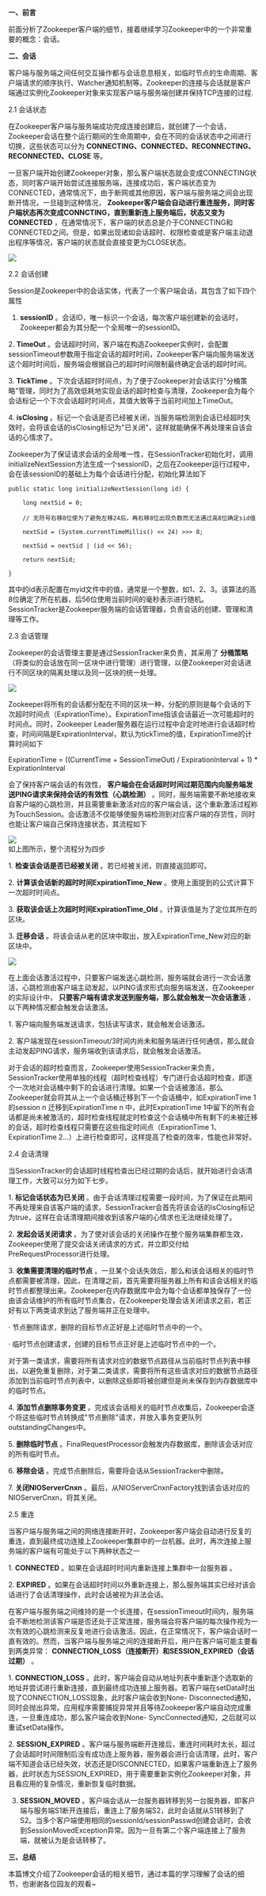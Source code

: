 **一、前言**

前面分析了Zookeeper客户端的细节，接着继续学习Zookeeper中的一个非常重要的概念：会话。

**二、会话**

客户端与服务端之间任何交互操作都与会话息息相关，如临时节点的生命周期、客户端请求的顺序执行、Watcher通知机制等。Zookeeper的连接与会话就是客户端通过实例化Zookeeper对象来实现客户端与服务端创建并保持TCP连接的过程.

2.1 会话状态

在Zookeeper客户端与服务端成功完成连接创建后，就创建了一个会话，Zookeeper会话在整个运行期间的生命周期中，会在不同的会话状态中之间进行切换，这些状态可以分为
**CONNECTING、CONNECTED、RECONNECTING、RECONNECTED、CLOSE** 等。

一旦客户端开始创建Zookeeper对象，那么客户端状态就会变成CONNECTING状态，同时客户端开始尝试连接服务端，连接成功后，客户端状态变为CONNECTED，通常情况下，由于断网或其他原因，客户端与服务端之间会出现断开情况，一旦碰到这种情况，
**Zookeeper客户端会自动进行重连服务，同时客户端状态再次变成CONNCTING，直到重新连上服务端后，状态又变为CONNECTED**
，在通常情况下，客户端的状态总是介于CONNECTING和CONNECTED之间。但是，如果出现诸如会话超时、权限检查或是客户端主动退出程序等情况，客户端的状态就会直接变更为CLOSE状态。

![](../md/img/leesf456/616953-20161126160605690-2108890253.png)

2.2 会话创建

Session是Zookeeper中的会话实体，代表了一个客户端会话，其包含了如下四个属性

1. **sessionID** 。会话ID，唯一标识一个会话，每次客户端创建新的会话时，Zookeeper都会为其分配一个全局唯一的sessionID。

2\. **TimeOut**
。会话超时时间，客户端在构造Zookeeper实例时，会配置sessionTimeout参数用于指定会话的超时时间，Zookeeper客户端向服务端发送这个超时时间后，服务端会根据自己的超时时间限制最终确定会话的超时时间。

3\. **TickTime**
。下次会话超时时间点，为了便于Zookeeper对会话实行"分桶策略"管理，同时为了高效低耗地实现会话的超时检查与清理，Zookeeper会为每个会话标记一个下次会话超时时间点，其值大致等于当前时间加上TimeOut。

4\. **isClosing**
。标记一个会话是否已经被关闭，当服务端检测到会话已经超时失效时，会将该会话的isClosing标记为"已关闭"，这样就能确保不再处理来自该会话的心情求了。

Zookeeper为了保证请求会话的全局唯一性，在SessionTracker初始化时，调用initializeNextSession方法生成一个sessionID，之后在Zookeeper运行过程中，会在该sessionID的基础上为每个会话进行分配，初始化算法如下

    
    
    public static long initializeNextSession(long id) {
        long nextSid = 0;
        // 无符号右移8位使为了避免左移24后，再右移8位出现负数而无法通过高8位确定sid值
        nextSid = (System.currentTimeMillis() << 24) >>> 8;
        nextSid = nextSid | (id << 56);
        return nextSid;
    }

其中的id表示配置在myid文件中的值，通常是一个整数，如1、2、3。该算法的高8位确定了所在机器，后56位使用当前时间的毫秒表示进行随机。SessionTracker是Zookeeper服务端的会话管理器，负责会话的创建、管理和清理等工作。

2.3 会话管理

Zookeeper的会话管理主要是通过SessionTracker来负责，其采用了 **分桶策略**
（将类似的会话放在同一区块中进行管理）进行管理，以便Zookeeper对会话进行不同区块的隔离处理以及同一区块的统一处理。

![](../md/img/leesf456/616953-20161126165451643-351272465.png)

Zookeeper将所有的会话都分配在不同的区块一种，分配的原则是每个会话的下次超时时间点（ExpirationTime）。ExpirationTime指该会话最近一次可能超时的时间点。同时，Zookeeper
Leader服务器在运行过程中会定时地进行会话超时检查，时间间隔是ExpirationInterval，默认为tickTime的值，ExpirationTime的计算时间如下

ExpirationTime = ((CurrentTime + SessionTimeOut) / ExpirationInterval + 1) *
ExpirationInterval

会了保持客户端会话的有效性， **客户端会在会话超时时间过期范围内向服务端发送PING请求来保持会话的有效性（心跳检测）**
。同时，服务端需要不断地接收来自客户端的心跳检测，并且需要重新激活对应的客户端会话，这个重新激活过程称为TouchSession。会话激活不仅能够使服务端检测到对应客户端的存货性，同时也能让客户端自己保持连接状态，其流程如下

![](../md/img/leesf456/616953-20161126171119628-1511238863.png)  
如上图所示，整个流程分为四步

1\. **检查该会话是否已经被关闭** 。若已经被关闭，则直接返回即可。

2\. **计算该会话新的超时时间ExpirationTime_New** 。使用上面提到的公式计算下一次超时时间点。

3\. **获取该会话上次超时时间ExpirationTime_Old** 。计算该值是为了定位其所在的区块。

3\. **迁移会话** 。将该会话从老的区块中取出，放入ExpirationTime_New对应的新区块中。

![](../md/img/leesf456/616953-20161126171348878-1972526661.png)

在上面会话激活过程中，只要客户端发送心跳检测，服务端就会进行一次会话激活，心跳检测由客户端主动发起，以PING请求形式向服务端发送，在Zookeeper的实际设计中，
**只要客户端有请求发送到服务端，那么就会触发一次会话激活** ，以下两种情况都会触发会话激活。

1\. 客户端向服务端发送请求，包括读写请求，就会触发会话激活。

2\. 客户端发现在sessionTimeout/3时间内尚未和服务端进行任何通信，那么就会主动发起PING请求，服务端收到该请求后，就会触发会话激活。

对于会话的超时检查而言，Zookeeper使用SessionTracker来负责，SessionTracker使用单独的线程（超时检查线程）专门进行会话超时检查，即逐个一次地对会话桶中剩下的会话进行清理。如果一个会话被激活，那么Zookeeper就会将其从上一个会话桶迁移到下一个会话桶中，如ExpirationTime
1 的session n 迁移到ExpirationTime n 中，此时ExpirationTime
1中留下的所有会话都是尚未被激活的，超时检查线程就定时检查这个会话桶中所有剩下的未被迁移的会话，超时检查线程只需要在这些指定时间点（ExpirationTime
1、ExpirationTime 2...）上进行检查即可，这样提高了检查的效率，性能也非常好。

2.4 会话清理

当SessionTracker的会话超时线程检查出已经过期的会话后，就开始进行会话清理工作，大致可以分为如下七步。

1\. **标记会话状态为已关闭**
。由于会话清理过程需要一段时间，为了保证在此期间不再处理来自该客户端的请求，SessionTracker会首先将该会话的isClosing标记为true，这样在会话清理期间接收到该客户端的心情求也无法继续处理了。

2\. **发起会话关闭请求**
。为了使对该会话的关闭操作在整个服务端集群都生效，Zookeeper使用了提交会话关闭请求的方式，并立即交付给PreRequestProcessor进行处理。

3\. **收集需要清理的临时节点**
。一旦某个会话失效后，那么和该会话相关的临时节点都需要被清理，因此，在清理之前，首先需要将服务器上所有和该会话相关的临时节点都整理出来。Zookeeper在内存数据库中会为每个会话都单独保存了一份由该会话维护的所有临时节点集合，在Zookeeper处理会话关闭请求之前，若正好有以下两类请求到达了服务端并正在处理中。

· 节点删除请求，删除的目标节点正好是上述临时节点中的一个。

· 临时节点创建请求，创建的目标节点正好是上述临时节点中的一个。

对于第一类请求，需要将所有请求对应的数据节点路径从当前临时节点列表中移出，以避免重复删除，对于第二类请求，需要将所有这些请求对应的数据节点路径添加到当前临时节点列表中，以删除这些即将被创建但是尚未保存到内存数据库中的临时节点。

4\. **添加节点删除事务变更**
。完成该会话相关的临时节点收集后，Zookeeper会逐个将这些临时节点转换成"节点删除"请求，并放入事务变更队列outstandingChanges中。

5\. **删除临时节点** 。FinalRequestProcessor会触发内存数据库，删除该会话对应的所有临时节点。

6\. **移除会话** 。完成节点删除后，需要将会话从SessionTracker中删除。

7\. **关闭NIOServerCnxn** 。最后，从NIOServerCnxnFactory找到该会话对应的NIOServerCnxn，将其关闭。

2.5 重连

当客户端与服务端之间的网络连接断开时，Zookeeper客户端会自动进行反复的重连，直到最终成功连接上Zookeeper集群中的一台机器。此时，再次连接上服务端的客户端有可能处于以下两种状态之一

1\. **CONNECTED** 。如果在会话超时时间内重新连接上集群中一台服务器 。

2\. **EXPIRED** 。如果在会话超时时间以外重新连接上，那么服务端其实已经对该会话进行了会话清理操作，此时会话被视为非法会话。

在客户端与服务端之间维持的是一个长连接，在sessionTimeout时间内，服务端会不断地检测该客户端是否还处于正常连接，服务端会将客户端的每次操作视为一次有效的心跳检测来反复地进行会话激活。因此，在正常情况下，客户端会话时一直有效的。然而，当客户端与服务端之间的连接断开后，用户在客户端可能主要看到两类异常：
**CONNECTION_LOSS（连接断开）和SESSION_EXPIRED（会话过期）** 。

1\. **CONNECTION_LOSS**
。此时，客户端会自动从地址列表中重新逐个选取新的地址并尝试进行重新连接，直到最终成功连接上服务器。若客户端在setData时出现了CONNECTION_LOSS现象，此时客户端会收到None-
Disconnected通知，同时会抛出异常。应用程序需要捕捉异常并且等待Zookeeper客户端自动完成重连，一旦重连成功，那么客户端会收到None-
SyncConnected通知，之后就可以重试setData操作。

2\. **SESSION_EXPIRED**
。客户端与服务端断开连接后，重连时间耗时太长，超过了会话超时时间限制后没有成功连上服务器，服务器会进行会话清理，此时，客户端不知道会话已经失效，状态还是DISCONNECTED，如果客户端重新连上了服务器，此时状态为SESSION_EXPIRED，用于需要重新实例化Zookeeper对象，并且看应用的复杂情况，重新恢复临时数据。

3. **SESSION_MOVED** 。客户端会话从一台服务器转移到另一台服务器，即客户端与服务端S1断开连接后，重连上了服务端S2，此时会话就从S1转移到了S2。当多个客户端使用相同的sessionId/sessionPasswd创建会话时，会收到SessionMovedException异常。因为一旦有第二个客户端连接上了服务端，就被认为是会话转移了。

**三、总结**

本篇博文介绍了Zookeeper会话的相关细节，通过本篇的学习理解了会话的细节，也谢谢各位园友的观看~

